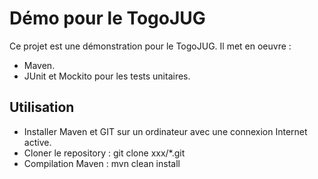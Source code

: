 Démo pour le TogoJUG
====================

Ce projet est une démonstration pour le TogoJUG.
Il met en oeuvre :
* Maven.
* JUnit et Mockito pour les tests unitaires.

Utilisation
-----------

* Installer Maven et GIT sur un ordinateur avec une connexion Internet active.
* Cloner le repository : git clone xxx/*.git
* Compilation Maven : mvn clean install
